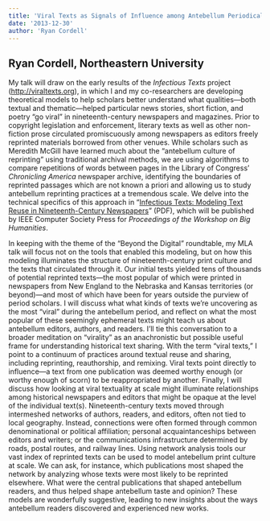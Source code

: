 ```yaml
---
title: 'Viral Texts as Signals of Influence among Antebellum Periodicals'
date: '2013-12-30'
author: 'Ryan Cordell'
---
```

**Ryan Cordell, Northeastern University**
-----------------------------------------

My talk will draw on the early results of the *Infectious Texts* project (<http://viraltexts.org>), in which I and my co-researchers are developing theoretical models to help scholars better understand what qualities—both textual and thematic—helped particular news stories, short fiction, and poetry “go viral” in nineteenth-century newspapers and magazines. Prior to copyright legislation and enforcement, literary texts as well as other non-fiction prose circulated promiscuously among newspapers as editors freely reprinted materials borrowed from other venues. While scholars such as Meredith McGill have learned much about the “antebellum culture of reprinting” using traditional archival methods, we are using algorithms to compare repetitions of words between pages in the Library of Congress’ *Chronicling America* newspaper archive, identifying the boundaries of reprinted passages which are not known a priori and allowing us to study antebellum reprinting practices at a tremendous scale. We delve into the technical specifics of this approach in “[Infectious Texts: Modeling Text Reuse in Nineteenth-Century Newspapers](http://www.viraltexts.org/infect-bighum-2013.pdf)” (PDF), which will be published by IEEE Computer Society Press for *Proceedings of the Workshop on Big Humanities*.

In keeping with the theme of the “Beyond the Digital” roundtable, my MLA talk will focus not on the tools that enabled this modeling, but on how this modeling illuminates the structure of nineteenth-century print culture and the texts that circulated through it. Our initial tests yielded tens of thousands of potential reprinted texts—the most popular of which were printed in newspapers from New England to the Nebraska and Kansas territories (or beyond)—and most of which have been for years outside the purview of period scholars. I will discuss what what kinds of texts we’re uncovering as the most “viral” during the antebellum period, and reflect on what the most popular of these seemingly ephemeral texts might teach us about antebellum editors, authors, and readers. I’ll tie this conversation to a broader meditation on “virality” as an anachronistic but possible useful frame for understanding historical text sharing. With the term “viral texts,” I point to a continuum of practices around textual reuse and sharing, including reprinting, reauthorship, and remixing. Viral texts point directly to influence—a text from one publication was deemed worthy enough (or worthy enough of scorn) to be reappropriated by another. Finally, I will discuss how looking at viral textuality at scale might illuminate relationships among historical newspapers and editors that might be opaque at the level of the individual text(s). Nineteenth-century texts moved through intermeshed networks of authors, readers, and editors, often not tied to local geography. Instead, connections were often formed through common denominational or political affiliation; personal acquaintanceships between editors and writers; or the communications infrastructure determined by roads, postal routes, and railway lines. Using network analysis tools our vast index of reprinted texts can be used to model antebellum print culture at scale. We can ask, for instance, which publications most shaped the network by analyzing whose texts were most likely to be reprinted elsewhere. What were the central publications that shaped antebellum readers, and thus helped shape antebellum taste and opinion? These models are wonderfully suggestive, leading to new insights about the ways antebellum readers discovered and experienced new works.